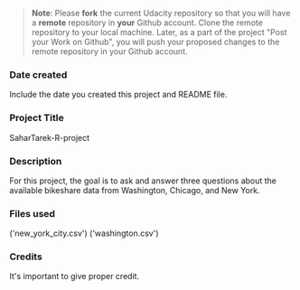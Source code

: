>**Note**: Please **fork** the current Udacity repository so that you will have a **remote** repository in **your** Github account. Clone the remote repository to your local machine. Later, as a part of the project "Post your Work on Github", you will push your proposed changes to the remote repository in your Github account.

### Date created
Include the date you created this project and README file.

### Project Title
SaharTarek-R-project

### Description
For this project, the goal is to ask and answer three questions about the available bikeshare data from Washington, Chicago, and New York.

### Files used
('new_york_city.csv')
('washington.csv')


### Credits
It's important to give proper credit.


